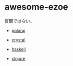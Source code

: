 # awesome-ezoe

質問ではない。

- [golang](https://github.com/mattn/ezoe)

- [crystal](https://github.com/rhysd/ezoe)
 
- [haskell](https://github.com/tanakh/ezoe)

- [clojure](https://github.com/mattn/clj-ezoe)
